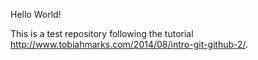 Hello World!

This is a test repository following the tutorial http://www.tobiahmarks.com/2014/08/intro-git-github-2/.